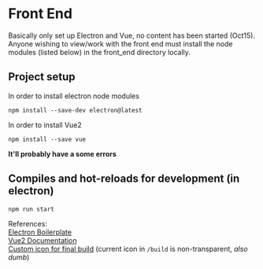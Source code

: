# Front End
Basically only set up Electron and Vue, no content has been started (Oct15).  
Anyone wishing to view/work with the front end must install the node modules (listed below) in the front_end directory locally.  
## Project setup
In order to install electron node modules
```
npm install --save-dev electron@latest
```
In order to install Vue2
```
npm install --save vue
```
**It'll probably have a some errors**

## Compiles and hot-reloads for development (in electron)
```
npm run start
```

References:  
[Electron Boilerplate](https://www.electronforge.io)  
[Vue2 Documentation](https://vuejs.org/v2/guide/)  
[Custom icon for final build](https://erikmartinjordan.com/electron-builder-custom-icon) (current icon in ```/build``` is non-transparent, *also dumb*)


